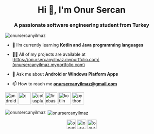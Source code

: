 <h1 align="center">Hi 👋, I'm Onur Sercan</h1>
<h3 align="center">A passionate software engineering student from Turkey</h3>

<p align="left"> <img src="https://komarev.com/ghpvc/?username=onursercanyilmaz" alt="onursercanyilmaz" /> </p>

- 🌱 I’m currently learning **Kotlin and Java programming languages**

- 👨‍💻 All of my projects are available at [https://onursercanyilmaz.myportfolio.com](onursercanyilmaz.myportfolio.com)

- 💬 Ask me about **Android or Windows Platform Apps**

- 📫 How to reach me **onursercanyilmaz@gmail.com**

<p align="left"><img src="https://devicons.github.io/devicon/devicon.git/icons/android/android-original-wordmark.svg" alt="android" width="40" height="40"/> <img src="https://devicons.github.io/devicon/devicon.git/icons/c/c-original.svg" alt="c" width="40" height="40"/> <img src="https://devicons.github.io/devicon/devicon.git/icons/cplusplus/cplusplus-original.svg" alt="cplusplus" width="40" height="40"/> <img src="https://www.vectorlogo.zone/logos/firebase/firebase-icon.svg" alt="firebase" width="40" height="40"/> <img src="https://www.vectorlogo.zone/logos/kotlinlang/kotlinlang-icon.svg" alt="kotlin" width="40" height="40"/> <img src="https://devicons.github.io/devicon/devicon.git/icons/python/python-original.svg" alt="python" width="40" height="40"/></p><p><img align="left" src="https://github-readme-stats.vercel.app/api/top-langs/?username=onursercanyilmaz&layout=compact&hide=html" alt="onursercanyilmaz" /></p>

<p>&nbsp;<img align="center" src="https://github-readme-stats.vercel.app/api?username=onursercanyilmaz&show_icons=true" alt="onursercanyilmaz" /></p>

<p align="center">
<a href="https://twitter.com/onursercanylmaz" target="blank"><img align="center" src="https://cdn.jsdelivr.net/npm/simple-icons@3.0.1/icons/twitter.svg" alt="onursercanylmaz" height="30" width="30" /></a>
<a href="https://linkedin.com/in/osy" target="blank"><img align="center" src="https://cdn.jsdelivr.net/npm/simple-icons@3.0.1/icons/linkedin.svg" alt="osy" height="30" width="30" /></a>
<a href="https://kaggle.com/onursercanyilmaz" target="blank"><img align="center" src="https://cdn.jsdelivr.net/npm/simple-icons@3.0.1/icons/kaggle.svg" alt="onursercanyilmaz" height="30" width="30" /></a>
</p>

